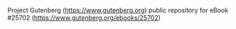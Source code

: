 Project Gutenberg (https://www.gutenberg.org) public repository for eBook #25702 (https://www.gutenberg.org/ebooks/25702)
